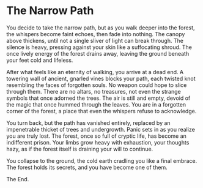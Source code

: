 # The Narrow Path

You decide to take the narrow path, but as you walk deeper into the forest, the whispers become faint echoes, then fade into nothing. The canopy above thickens, until not a single sliver of light can break through. The silence is heavy, pressing against your skin like a suffocating shroud. The once lively energy of the forest drains away, leaving the ground beneath your feet cold and lifeless.

After what feels like an eternity of walking, you arrive at a dead end. A towering wall of ancient, gnarled vines blocks your path, each twisted knot resembling the faces of forgotten souls. No weapon could hope to slice through them. There are no altars, no treasures, not even the strange symbols that once adorned the trees. The air is still and empty, devoid of the magic that once hummed through the leaves. You are in a forgotten corner of the forest, a place that even the whispers refuse to acknowledge.

You turn back, but the path has vanished entirely, replaced by an impenetrable thicket of trees and undergrowth. Panic sets in as you realize you are truly lost. The forest, once so full of cryptic life, has become an indifferent prison. Your limbs grow heavy with exhaustion, your thoughts hazy, as if the forest itself is draining your will to continue.

You collapse to the ground, the cold earth cradling you like a final embrace. The forest holds its secrets, and you have become one of them.

The End.